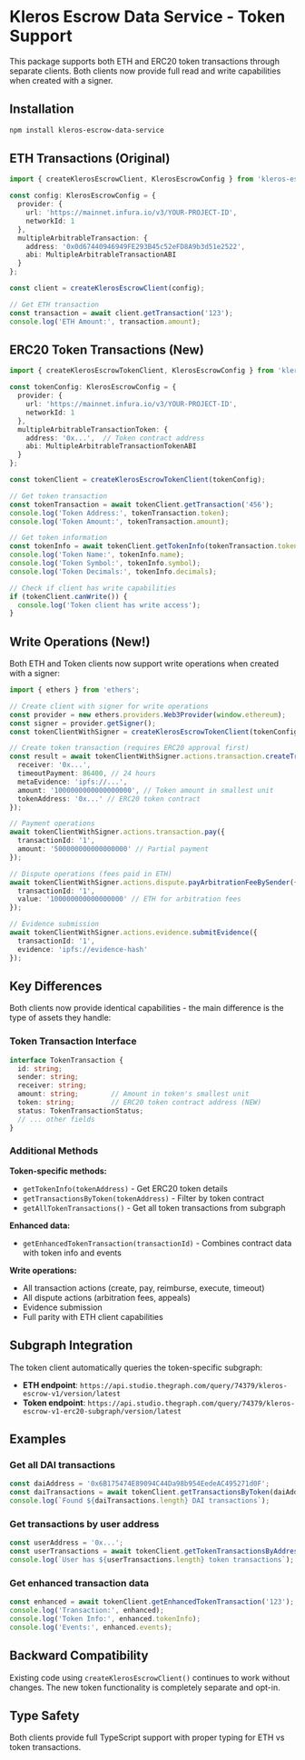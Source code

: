 # Kleros Escrow Data Service - Token Support

This package supports both ETH and ERC20 token transactions through separate clients. Both clients now provide full read and write capabilities when created with a signer.

## Installation

```bash
npm install kleros-escrow-data-service
```

## ETH Transactions (Original)

```typescript
import { createKlerosEscrowClient, KlerosEscrowConfig } from 'kleros-escrow-data-service';

const config: KlerosEscrowConfig = {
  provider: {
    url: 'https://mainnet.infura.io/v3/YOUR-PROJECT-ID',
    networkId: 1
  },
  multipleArbitrableTransaction: {
    address: '0x0d67440946949FE293B45c52eFD8A9b3d51e2522',
    abi: MultipleArbitrableTransactionABI
  }
};

const client = createKlerosEscrowClient(config);

// Get ETH transaction
const transaction = await client.getTransaction('123');
console.log('ETH Amount:', transaction.amount);
```

## ERC20 Token Transactions (New)

```typescript
import { createKlerosEscrowTokenClient, KlerosEscrowConfig } from 'kleros-escrow-data-service';

const tokenConfig: KlerosEscrowConfig = {
  provider: {
    url: 'https://mainnet.infura.io/v3/YOUR-PROJECT-ID',
    networkId: 1
  },
  multipleArbitrableTransactionToken: {
    address: '0x...',  // Token contract address
    abi: MultipleArbitrableTransactionTokenABI
  }
};

const tokenClient = createKlerosEscrowTokenClient(tokenConfig);

// Get token transaction
const tokenTransaction = await tokenClient.getTransaction('456');
console.log('Token Address:', tokenTransaction.token);
console.log('Token Amount:', tokenTransaction.amount);

// Get token information
const tokenInfo = await tokenClient.getTokenInfo(tokenTransaction.token);
console.log('Token Name:', tokenInfo.name);
console.log('Token Symbol:', tokenInfo.symbol);
console.log('Token Decimals:', tokenInfo.decimals);

// Check if client has write capabilities
if (tokenClient.canWrite()) {
  console.log('Token client has write access');
}
```

## Write Operations (New!)

Both ETH and Token clients now support write operations when created with a signer:

```typescript
import { ethers } from 'ethers';

// Create client with signer for write operations
const provider = new ethers.providers.Web3Provider(window.ethereum);
const signer = provider.getSigner();
const tokenClientWithSigner = createKlerosEscrowTokenClient(tokenConfig, signer);

// Create token transaction (requires ERC20 approval first)
const result = await tokenClientWithSigner.actions.transaction.createTransaction({
  receiver: '0x...',
  timeoutPayment: 86400, // 24 hours
  metaEvidence: 'ipfs://...',
  amount: '1000000000000000000', // Token amount in smallest unit
  tokenAddress: '0x...' // ERC20 token contract
});

// Payment operations
await tokenClientWithSigner.actions.transaction.pay({
  transactionId: '1',
  amount: '500000000000000000' // Partial payment
});

// Dispute operations (fees paid in ETH)
await tokenClientWithSigner.actions.dispute.payArbitrationFeeBySender({
  transactionId: '1',
  value: '100000000000000000' // ETH for arbitration fees
});

// Evidence submission
await tokenClientWithSigner.actions.evidence.submitEvidence({
  transactionId: '1',
  evidence: 'ipfs://evidence-hash'
});
```

## Key Differences

Both clients now provide identical capabilities - the main difference is the type of assets they handle:

### Token Transaction Interface
```typescript
interface TokenTransaction {
  id: string;
  sender: string;
  receiver: string;
  amount: string;        // Amount in token's smallest unit
  token: string;         // ERC20 token contract address (NEW)
  status: TokenTransactionStatus;
  // ... other fields
}
```

### Additional Methods

**Token-specific methods:**
- `getTokenInfo(tokenAddress)` - Get ERC20 token details
- `getTransactionsByToken(tokenAddress)` - Filter by token contract
- `getAllTokenTransactions()` - Get all token transactions from subgraph

**Enhanced data:**
- `getEnhancedTokenTransaction(transactionId)` - Combines contract data with token info and events

**Write operations:**
- All transaction actions (create, pay, reimburse, execute, timeout)
- All dispute actions (arbitration fees, appeals)
- Evidence submission
- Full parity with ETH client capabilities

## Subgraph Integration

The token client automatically queries the token-specific subgraph:
- **ETH endpoint**: `https://api.studio.thegraph.com/query/74379/kleros-escrow-v1/version/latest`
- **Token endpoint**: `https://api.studio.thegraph.com/query/74379/kleros-escrow-v1-erc20-subgraph/version/latest`

## Examples

### Get all DAI transactions
```typescript
const daiAddress = '0x6B175474E89094C44Da98b954EedeAC495271d0F';
const daiTransactions = await tokenClient.getTransactionsByToken(daiAddress);
console.log(`Found ${daiTransactions.length} DAI transactions`);
```

### Get transactions by user address
```typescript
const userAddress = '0x...';
const userTransactions = await tokenClient.getTokenTransactionsByAddress(userAddress);
console.log(`User has ${userTransactions.length} token transactions`);
```

### Get enhanced transaction data
```typescript
const enhanced = await tokenClient.getEnhancedTokenTransaction('123');
console.log('Transaction:', enhanced);
console.log('Token Info:', enhanced.tokenInfo);
console.log('Events:', enhanced.events);
```

## Backward Compatibility

Existing code using `createKlerosEscrowClient()` continues to work without changes. The new token functionality is completely separate and opt-in.

## Type Safety

Both clients provide full TypeScript support with proper typing for ETH vs token transactions. 